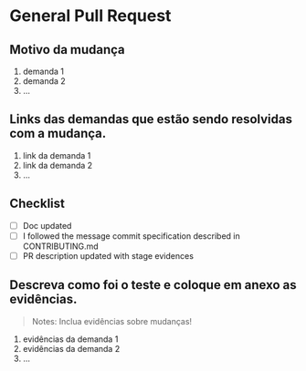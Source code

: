 # General Pull Request

## Motivo da mudança
1. demanda 1
2. demanda 2
3. ...

## Links das demandas que estão sendo resolvidas com a mudança.
1. link da demanda 1
2. link da demanda 2
3. ...

## Checklist
- [ ] Doc updated
- [ ] I followed the message commit specification described in CONTRIBUTING.md
- [ ] PR description updated with stage evidences

## Descreva como foi o teste e coloque em anexo as evidências.
> Notes: Inclua evidências sobre mudanças!

1. evidências da demanda 1
2. evidências da demanda 2
3. ...
